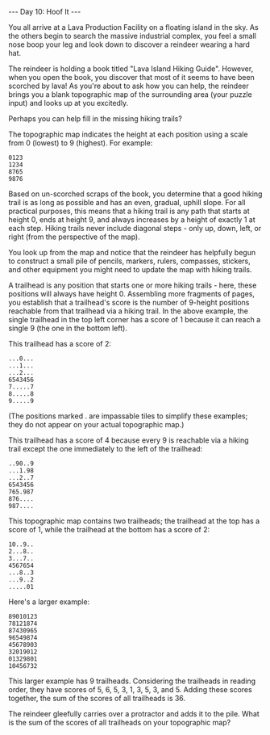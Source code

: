 --- Day 10: Hoof It ---

You all arrive at a Lava Production Facility on a floating island in the sky. As
the others begin to search the massive industrial complex, you feel a small nose
boop your leg and look down to discover a reindeer wearing a hard hat.

The reindeer is holding a book titled "Lava Island Hiking Guide". However, when
you open the book, you discover that most of it seems to have been scorched by
lava! As you're about to ask how you can help, the reindeer brings you a blank
topographic map of the surrounding area (your puzzle input) and looks up at you
excitedly.

Perhaps you can help fill in the missing hiking trails?

The topographic map indicates the height at each position using a scale from 0
(lowest) to 9 (highest). For example:

```
0123
1234
8765
9876
```

Based on un-scorched scraps of the book, you determine that a good hiking trail
is as long as possible and has an even, gradual, uphill slope. For all practical
purposes, this means that a hiking trail is any path that starts at height 0,
ends at height 9, and always increases by a height of exactly 1 at each step.
Hiking trails never include diagonal steps - only up, down, left, or right (from
the perspective of the map).

You look up from the map and notice that the reindeer has helpfully begun to
construct a small pile of pencils, markers, rulers, compasses, stickers, and
other equipment you might need to update the map with hiking trails.

A trailhead is any position that starts one or more hiking trails - here, these
positions will always have height 0. Assembling more fragments of pages, you
establish that a trailhead's score is the number of 9-height positions reachable
from that trailhead via a hiking trail. In the above example, the single
trailhead in the top left corner has a score of 1 because it can reach a single
9 (the one in the bottom left).

This trailhead has a score of 2:

```
...0...
...1...
...2...
6543456
7.....7
8.....8
9.....9
```

(The positions marked . are impassable tiles to simplify these examples; they do
not appear on your actual topographic map.)

This trailhead has a score of 4 because every 9 is reachable via a hiking trail
except the one immediately to the left of the trailhead:

```
..90..9
...1.98
...2..7
6543456
765.987
876....
987....
```

This topographic map contains two trailheads; the trailhead at the top has a
score of 1, while the trailhead at the bottom has a score of 2:

```
10..9..
2...8..
3...7..
4567654
...8..3
...9..2
.....01
```

Here's a larger example:

```
89010123
78121874
87430965
96549874
45678903
32019012
01329801
10456732
```

This larger example has 9 trailheads. Considering the trailheads in reading
order, they have scores of 5, 6, 5, 3, 1, 3, 5, 3, and 5. Adding these scores
together, the sum of the scores of all trailheads is 36.

The reindeer gleefully carries over a protractor and adds it to the pile. What
is the sum of the scores of all trailheads on your topographic map?
